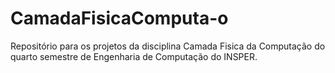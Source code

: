 # CamadaFisicaComputa-o
Repositório para os projetos da disciplina Camada Fisica da Computação do quarto semestre de Engenharia de Computação do INSPER. 
